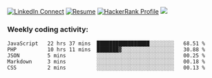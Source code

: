 <!--
Hi there, I'm **Delowar Hossain** <br>


Creative and self-starting front-end developer with four years of experience in building and maintaining responsive websites and interactive web applications. Proficient in HTML, CSS, JavaScript, PHP, and WordPress; plus modern javascript frameworks and libraries such as React, Redux, Vue, Vuex, and Svelte. Passionate about usability and possess working knowledge of Photoshop, Sketch, Figma, and Adobe XD.



## Work Experience

**Sender.net, Vilnius, Lithuania** — Front-end Engineer <br>
`JUN 2020 - PRESENT`
<br>

**JoomShaper, Dhaka, Bangladesh** — Senior Front-end Developer <br>
`AUG 2019 - MAY 2020`
<br>

**JoomShaper, Dhaka, Bangladesh** — Front-end Developer <br>
`AUG 2017 - JUL 2019`
<br>

**CrazyCafe, Dhaka, Bangladesh** — Web Developer<br>
`SEP 2016 - AUG 2017`

## Certifications

**Certified ScrumMaster® (CSM®)**<br>
By `Scrum Alliance` - 
[See credential](https://bcert.me/psgygdyq)

**JavaScript Algorithms and Data Structures**<br>
By `FreeCodeCamp` - 
[See credential](https://freecodecamp.org/certification/delowar/javascript-algorithms-and-data-structures)
<br>

**JavaScript (Intermediate) Certificate**<br>
By `HackerRank` - 
[See credential](https://www.hackerrank.com/certificates/c88458474f57)
<br>

**CSS Certificate**<br>
By `HackerRank` - 
[See credential](https://www.hackerrank.com/certificates/9ef7a6790f1f)
<br>

**Problem Solving Certificate**<br>
By `HackerRank` - 
[See credential](https://www.hackerrank.com/certificates/626e6bbc4aff)
<br>

**React.js Certificate**<br>
By `HackerRank` - 
[See credential](https://www.hackerrank.com/certificates/8129f6d34da0)
<br>



### Technical Skills
<table>
    <tr>
        <td>Languages</td>
        <td>PHP, JavaScript, Python, and Dart</td>
    </tr>
    <tr>
        <td>CMS & Frameworks</td>
        <td>WordPress and Laravel</td>
    </tr>
    <tr>
        <td>Front-end</td>
        <td>React.js, Vue.js, Svelte.js, Redux.js, Next.js, Webpack, Rollup, Vuex, GraphQL, jQuery, WebSocket, <br/> SVG Filters & Animations, Bootstrap, Bulma, Tailwind css, SASS, and LESS</td>
    </tr>
    <tr>
        <td>Database</td>
        <td>MySql, MongoDB, Firebase</td>
    </tr>
    <tr>
        <td>Graphic Tools</td>
        <td>Photoshop, Sketch, Figma, and Adobe XD</td>
    </tr>
</table>



### Links:
-->

[![LinkedIn Connect](https://img.shields.io/badge/%20-Linkedin-black?color=14171A&labelColor=0e76a8&logo=linkedin&logoColor=ffffff)](https://www.linkedin.com/in/delowar)
[![Resume](https://img.shields.io/badge/%20-Resume-black?color=14171A&labelColor=F7D900&logo=ello&logoColor=fff)](https://go.delowar.dev/cv)
[![HackerRank Profile](https://img.shields.io/badge/%20-HackerRank-black?color=14171A&labelColor=1ba94c&logo=hackerrank&logoColor=ffffff)](https://www.hackerrank.com/delowardev)
![](https://komarev.com/ghpvc/?username=delowardev&label=!)

### Weekly coding activity:

<!--START_SECTION:waka-->
```text
JavaScript   22 hrs 37 mins  █████████████████░░░░░░░░   68.51 % 
PHP          10 hrs 11 mins  ███████▓░░░░░░░░░░░░░░░░░   30.88 % 
JSON         5 mins          ░░░░░░░░░░░░░░░░░░░░░░░░░   00.25 % 
Markdown     3 mins          ░░░░░░░░░░░░░░░░░░░░░░░░░   00.18 % 
CSS          2 mins          ░░░░░░░░░░░░░░░░░░░░░░░░░   00.13 % 
```
<!--END_SECTION:waka-->

